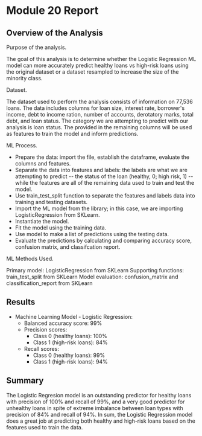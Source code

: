 # Module 20 Report

## Overview of the Analysis

Purpose of the analysis. 

The goal of this analysis is to determine whether the Logistic Regression ML model can more accurately predict healthy loans vs high-risk loans using the original dataset or a dataset resampled to increase the size of the minority class. 

Dataset.

The dataset used to perform the analysis consists of information on 77,536 loans. The data includes columns for loan size, interest rate, borrower's income, debt to income ration, number of accounts, derotatory marks, total debt, and loan status. The category we are attempting to predict with our analysis is loan status. The provided in the remaining columns will be used as features to train the model and inform predictions.

ML Process.

* Prepare the data: import the file, establish the dataframe, evaluate the columns and features.
* Separate the data into features and labels: the labels are what we are attempting to predict -- the status of the loan (healthy, 0; high risk, 1) -- while the features are all of the remaining data used to train and test the model.
* Use train_test_split function to separate the features and labels data into training and testing datasets.
* Import the ML model from the library; in this case, we are importing LogisticRegression from SKLearn.
* Instantiate the model.
* Fit the model using the training data.
* Use model to make a list of predictions using the testing data.
* Evaluate the predictions by calculating and comparing accuracy score, confusion matrix, and classifcation report.

ML Methods Used.

Primary model: LogisticRegression from SKLearn
Supporting functions: train_test_split from SKLearn
Model evaluation: confusion_matrix and classification_report from SKLearn

## Results

* Machine Learning Model - Logistic Regression:
  * Balanced accuracy score: 99%
  * Precision scores:
    * Class 0 (healthy loans): 100%
    * Class 1 (high-risk loans): 84%
  * Recall scores:
    * Class 0 (healthy loans): 99%
    * Class 1 (high-risk loans): 94%

## Summary

The Logistic Regresion model is an outstanding predictor for healthy loans with precision of 100% and recall of 99%, and a very good predictor for unhealthy loans in spite of extreme imbalance between loan types with precision of 84% and recall of 94%. In sum, the Logistic Regression model does a great job at predicting both healthy and high-risk loans based on the features used to train the data.
